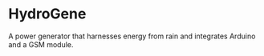 # HydroGene
 A power generator that harnesses energy from rain and integrates Arduino and a GSM module.
